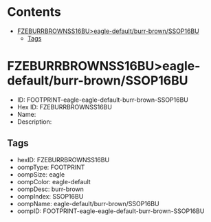 



Contents
========

* [FZEBURRBROWNSS16BU>eagle-default/burr-brown/SSOP16BU](#fzeburrbrownss16bueagle-defaultburr-brownssop16bu)
	* [Tags](#tags)

# FZEBURRBROWNSS16BU>eagle-default/burr-brown/SSOP16BU

- ID: FOOTPRINT-eagle-eagle-default-burr-brown-SSOP16BU
- Hex ID: FZEBURRBROWNSS16BU
- Name: 
- Description: 

## Tags

- hexID: FZEBURRBROWNSS16BU
- oompType: FOOTPRINT
- oompSize: eagle
- oompColor: eagle-default
- oompDesc: burr-brown
- oompIndex: SSOP16BU
- oompName: eagle-default/burr-brown/SSOP16BU
- oompID: FOOTPRINT-eagle-eagle-default-burr-brown-SSOP16BU
